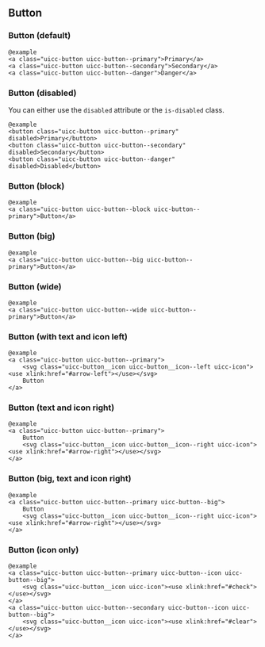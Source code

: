 ## Button

### Button (default)
  
    @example
    <a class="uicc-button uicc-button--primary">Primary</a>
    <a class="uicc-button uicc-button--secondary">Secondary</a>
    <a class="uicc-button uicc-button--danger">Danger</a>

### Button (disabled)

You can either use the ```disabled``` attribute or the ```is-disabled``` class.

    @example
    <button class="uicc-button uicc-button--primary" disabled>Primary</button>
    <button class="uicc-button uicc-button--secondary" disabled>Secondary</button>
    <button class="uicc-button uicc-button--danger" disabled>Disabled</button>

### Button (block)
  
    @example
    <a class="uicc-button uicc-button--block uicc-button--primary">Button</a>

### Button (big)
  
    @example
    <a class="uicc-button uicc-button--big uicc-button--primary">Button</a>

### Button (wide)
  
    @example
    <a class="uicc-button uicc-button--wide uicc-button--primary">Button</a>

### Button (with text and icon left)

    @example
    <a class="uicc-button uicc-button--primary">
        <svg class="uicc-button__icon uicc-button__icon--left uicc-icon"><use xlink:href="#arrow-left"></use></svg>
        Button
    </a>

### Button (text and icon right)
  
    @example
    <a class="uicc-button uicc-button--primary">
        Button
        <svg class="uicc-button__icon uicc-button__icon--right uicc-icon"><use xlink:href="#arrow-right"></use></svg>
    </a>

### Button (big, text and icon right)
  
    @example
    <a class="uicc-button uicc-button--primary uicc-button--big">
        Button
        <svg class="uicc-button__icon uicc-button__icon--right uicc-icon"><use xlink:href="#arrow-right"></use></svg>
    </a>

### Button (icon only)
  
    @example
    <a class="uicc-button uicc-button--primary uicc-button--icon uicc-button--big">
        <svg class="uicc-button__icon uicc-icon"><use xlink:href="#check"></use></svg>
    </a>
    <a class="uicc-button uicc-button--secondary uicc-button--icon uicc-button--big">
        <svg class="uicc-button__icon uicc-icon"><use xlink:href="#clear"></use></svg>
    </a>
